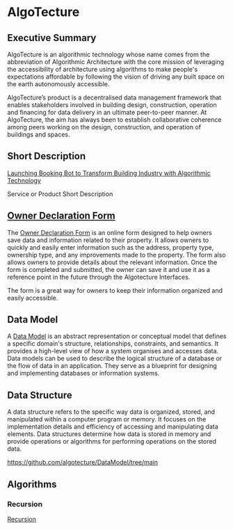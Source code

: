 # AlgoTecture

## Executive Summary

AlgoTecture is an algorithmic technology whose name comes from the abbreviation of Algorithmic Architecture with the core mission of leveraging the accessibility of architecture using algorithms to make people's expectations affordable by following the vision of driving any built space on the earth autonomously accessible. 

AlgoTecture’s product is a decentralised data management framework that enables stakeholders involved in building design, construction, operation and financing for data delivery in an ultimate peer-to-peer manner. At AlgoTecture, the aim has always been to establish collaborative coherence among peers working on the design, construction, and operation of buildings and spaces.

## Short Description

[Launching Booking Bot to Transform Building Industry with Algorithmic Technology](https://medium.com/@deminism/launching-booking-bot-to-transform-building-industry-with-algorithmic-technology-c605e728e327)

Service or Product Short Description


## [Owner Declaration Form](https://docs.google.com/forms/d/e/1FAIpQLSfWlzitjaanswORgW8kdxa-Y74ESpP7UStYQfxFpjL0cBx2Ow/viewform) 

The [Owner Declaration Form](https://docs.google.com/forms/d/e/1FAIpQLSfWlzitjaanswORgW8kdxa-Y74ESpP7UStYQfxFpjL0cBx2Ow/viewform) is an online form designed to help owners save data and information related to their property. It allows owners to quickly and easily enter information such as the address, property type, ownership type, and any improvements made to the property. The form also allows owners to provide details about the relevant information. Once the form is completed and submitted, the owner can save it and use it as a reference point in the future through the Algotecture Interfaces. 

The form is a great way for owners to keep their information organized and easily accessible.


## Data Model

A [Data Model](https://en.wikipedia.org/wiki/Data_model) is an abstract representation or conceptual model that defines a specific domain's structure, relationships, constraints, and semantics. It provides a high-level view of how a system organises and accesses data. Data models can be used to describe the logical structure of a database or the flow of data in an application. They serve as a blueprint for designing and implementing databases or information systems.

##  Data Structure

A data structure refers to the specific way data is organized, stored, and manipulated within a computer program or memory. It focuses on the implementation details and efficiency of accessing and manipulating data elements. Data structures determine how data is stored in memory and provide operations or algorithms for performing operations on the stored data.

https://github.com/algotecture/DataModel/tree/main

## Algorithms

### Recursion

[Recursion](https://en.wikipedia.org/wiki/Recursion)

